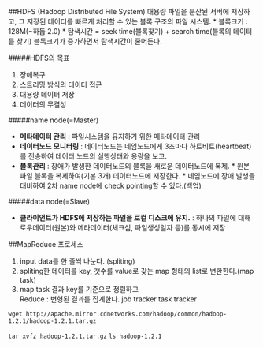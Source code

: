 ##HDFS (Hadoop Distributed File System)
대용량 파일을 분산된 서버에 저장하고, 그 저장된 데이터를 빠르게 처리할 수 있는 블록 구조의 파일 시스템.
\* 블록크기 : 128M(~하둡 2.0)
\* 탐색시간 = seek time(블록찾기) + search time(블록의 데이터를 찾기) 블록크기가 증가하면서 탐색시간이 줄어든다.


#####HDFS의 목표
1. 장애복구
2. 스트리밍 방식의 데이터 접근
3. 대용량 데이터 저장
4. 데이터의 무결성


#####name node(=Master)
- **메타데이터 관리**
: 파일시스템을 유지하기 위한 메타데이터 관리
- **데이터노드 모니터링**
: 데이터노드는 네임노드에게 3초마다 하트비트(heartbeat)를 전송하여 데이터 노드의 실행상태와 용량을 보고.
- **블록관리**
: 장애가 발생한 데이터노드의 블록을 새로운 데이터노드에 복제.
\* 원본 파일 블록을 복제하여(기본 3개) 데이터노드에 저장한다.
\* 네임노드에 장애 발생을 대비하여 2차 name node에 check pointing할 수 있다.(백업)

#####data node(=Slave)
- **클라이언트가 HDFS에 저장하는 파일을 로컬 디스크에 유지.**
: 하나의 파일에 대해 로우데이터(원본)와 메타데이터(체크섬, 파일생성일자 등)를 동시에 저장

##MapReduce 프로세스
1. input data를 한 줄씩 나눈다. (spliting)
2. spliting한 데이터를 key, 갯수를 value로 갖는 map 형태의 list로 변환한다.(map task)
3. map task 결과 key를 기준으로 정렬하고  
Reduce : 변형된 결과를 집계한다.
job tracker
task tracker

`wget http://apache.mirror.cdnetworks.com/hadoop/common/hadoop-1.2.1/hadoop-1.2.1.tar.gz`

`tar xvfz hadoop-1.2.1.tar.gz`
`ls hadoop-1.2.1`

